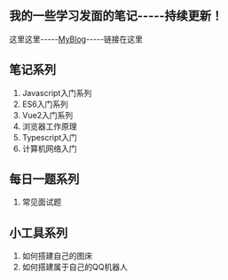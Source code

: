 ## 我的一些学习发面的笔记-----持续更新！

这里这里-----[MyBlog](https://nianchen.github.io/MylearnBlog/)-----链接在这里

## 笔记系列
1. Javascript入门系列
2. ES6入门系列
3. Vue2入门系列
4. 浏览器工作原理
5. Typescript入门
6. 计算机网络入门

## 每日一题系列

1. 常见面试题

## 小工具系列

1. 如何搭建自己的图床
1. 如何搭建属于自己的QQ机器人
